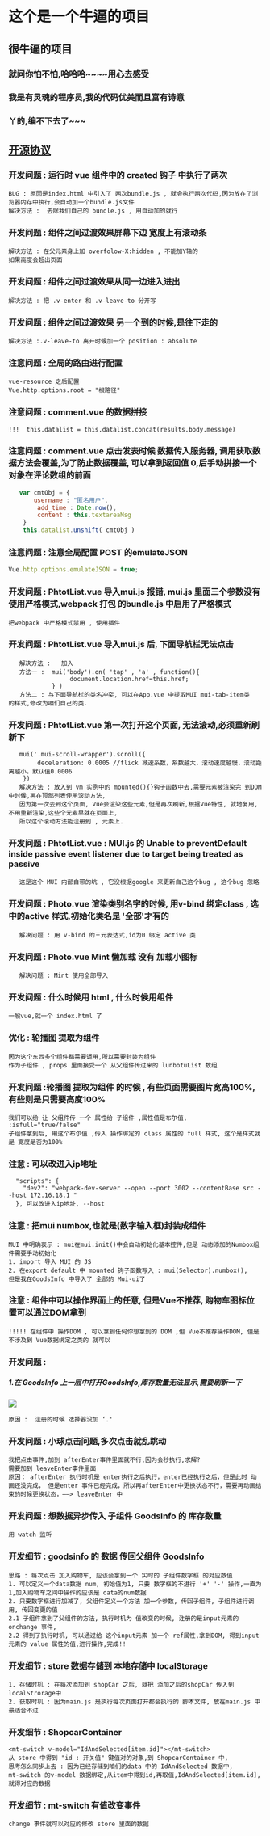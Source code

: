 # 这个是一个牛逼的项目
## 很牛逼的项目
### 就问你怕不怕,哈哈哈~~~~用心去感受
### 我是有灵魂的程序员,我的代码优美而且富有诗意
### 丫的,编不下去了~~~
## [ 开源协议 ](https://blog.csdn.net/constzl/article/details/80411788)

### 开发问题 : 运行时 vue 组件中的 created 钩子 中执行了两次
```text
BUG : 原因是index.html 中引入了 两次bundle.js , 就会执行两次代码,因为放在了浏览器内存中执行,会自动加一个bundle.js文件
解决方法 :  去除我们自己的 bundle.js , 用自动加的就行
```
### 开发问题 : 组件之间过渡效果屏幕下边 宽度上有滚动条
```text
解决方法 : 在父元素身上加 overfolow-X:hidden , 不能加Y轴的
如果高度会超出页面
```
### 开发问题 : 组件之间过渡效果从同一边进入进出
```text
解决方法 : 把 .v-enter 和 .v-leave-to 分开写
```
### 开发问题 : 组件之间过渡效果 另一个到的时候,是往下走的
```text
解决方法 :.v-leave-to 离开时候加一个 position : absolute
```
### 注意问题 : 全局的路由进行配置
```text
vue-resource 之后配置
Vue.http.options.root = "根路径"
```
### 注意问题 : comment.vue 的数据拼接
```text
!!!  this.datalist = this.datalist.concat(results.body.message)
```
### 注意问题 : comment.vue 点击发表时候 数据传入服务器, 调用获取数据方法会覆盖,为了防止数据覆盖, 可以拿到返回值 0,后手动拼接一个对象在评论数组的前面
```javascript
   var cmtObj = { 
       username : "匿名用户",
        add_time : Date.now(),
        content : this.textareaMsg
    }
    this.datalist.unshift( cmtObj )
```
### 注意问题 : 注意全局配置 POST 的emulateJSON
```javascript
Vue.http.options.emulateJSON = true;
```
### 开发问题 : PhtotList.vue 导入mui.js 报错, mui.js 里面三个参数没有使用严格模式,webpack 打包 的bundle.js 中启用了严格模式
```text
把webpack 中严格模式禁用 , 使用插件
```
### 开发问题 : PhtotList.vue 导入mui.js 后, 下面导航栏无法点击 
```text
   解决方法 :   加入
   方法一 :  mui('body').on( 'tap' , 'a' , function(){
                 document.location.href=this.href;
            } )
   方法二 : 与下面导航栏的类名冲突, 可以在App.vue 中提取MUI mui-tab-item类  的样式,修改为咱们自己的类.
```
### 开发问题 : PhtotList.vue 第一次打开这个页面, 无法滚动,必须重新刷新下
```text
   mui('.mui-scroll-wrapper').scroll({
        deceleration: 0.0005 //flick 减速系数，系数越大，滚动速度越慢，滚动距离越小，默认值0.0006
    })
   解决方法 : 放入到 vm 实例中的 mounted(){}钩子函数中去,需要元素被渲染完 到DOM中时候,再在顶部列表使用滚动方法,
   因为第一次去到这个页面, Vue会渲染这些元素,但是再次刷新,根据Vue特性, 就地复用,不用重新渲染,这些个元素早就在页面上,
   所以这个滚动方法能注册到 , 元素上.
```
### 开发问题 : PhtotList.vue : MUI.js 的 Unable to preventDefault inside passive event listener due to target being treated as passive
```text
   这是这个 MUI 内部自带的坑 , 它没根据google 来更新自己这个bug , 这个bug 忽略
```
### 开发问题 : Photo.vue 渲染类别名字的时候, 用v-bind 绑定class , 选中的active 样式,初始化类名是 '全部'才有的
```text
   解决问题 : 用 v-bind 的三元表达式,id为0 绑定 active 类
```
### 开发问题 : Photo.vue Mint 懒加载 没有 加载小图标
```text
   解决问题 : Mint 使用全部导入
```
### 开发问题 : 什么时候用 html , 什么时候用组件
```text
一般vue,就一个 index.html 了
```
### 优化 : 轮播图 提取为组件 
```text
因为这个东西多个组件都需要调用,所以需要封装为组件
作为子组件 , props 里面接受一个 从父组件传过来的 lunbotuList 数组
```
### 开发问题 :轮播图 提取为组件 的时候 , 有些页面需要图片宽高100%, 有些则是只需要高度100%
```text
我们可以给 让 父组件传 一个 属性给 子组件 ,属性值是布尔值, :isfull="true/false"
子组件拿到后, 用这个布尔值 ,传入 操作绑定的 class 属性的 full 样式, 这个是样式就是 宽度是否为100%
```
### 注意 : 可以改进入ip地址
```text
  "scripts": {
    "dev2": "webpack-dev-server --open --port 3002 --contentBase src --host 172.16.18.1 "
  }, 可以改进入ip地址, --host
```
### 注意 : 把mui numbox,也就是(数字输入框)封装成组件
```text
MUI 中明确表示 : mui在mui.init()中会自动初始化基本控件,但是 动态添加的Numbox组件需要手动初始化
1. import 导入 MUI 的 JS
2. 在export default 中 mounted 钩子函数写入 : mui(Selector).numbox(),
但是我在GoodsInfo 中导入了 全部的 Mui-ui了
```
### 注意 : 组件中可以操作界面上的任意, 但是Vue不推荐, 购物车图标位置可以通过DOM拿到
```text
!!!!! 在组件中 操作DOM , 可以拿到任何你想拿到的 DOM ,但 Vue不推荐操作DOM, 但是不涉及到 Vue数据绑定之类的 就可以
```
### 开发问题 : 
##### 1.在 GoodsInfo 上一层中打开GoodsInfo,库存数量无法显示,需要刷新一下
![](F:\06-Front-end-Job-class\myLearn\vue\vue_code\Snipa.png)

```text
原因 :  注册的时候 选择器没加 ‘.'
```
### 开发问题 : 小球点击问题,多次点击就乱跳动
```text
我把点击事件,加到 afterEnter事件里面就不行,因为会秒执行,求解?
需要加到 leaveEnter事件里面 
原因： afterEnter 执行时机是 enter执行之后执行，enter已经执行之后，但是此时 动画还没完成， 但是enter 事件已经完成，所以再afterEnter中更换状态不行，需要再动画结束的时候更换状态，——> leaveEnter 中 
```
### 开发问题 : 想数据异步传入 子组件 GoodsInfo 的 库存数量
```text
用 watch 监听 
```
### 开发细节 : goodsinfo 的 数据 传回父组件 GoodsInfo 
```text
思路 : 每次点击 加入购物车, 应该会拿到一个 实时的 子组件数字框 的对应数值
1. 可以定义一个data数据 num, 初始值为1, 只要 数字框的不进行 '+' '-' 操作,一直为 1,加入购物车之间中操作的应该是 data的num数据
2. 只要数字框进行加减了, 父组件定义一个方法 加一个参数, 传回子组件, 子组件进行调用, 传回变更的值
2.1 子组件拿到了父组件的方法, 执行时机为 值改变的时候, 注册的是input元素的 onchange 事件,
2.2 得到了执行时机, 可以通过给 这个input元素 加一个 ref属性,拿到DOM, 得到input 元素的 value 属性的值,进行操作,完成!!
```
### 开发细节 : store 数据存储到 本地存储中 localStorage
```text
1. 存储时机 : 在每次添加到 shopCar 之后, 就把 添加之后的shopCar 传入到 localStrorage中
2. 获取时机 : 因为main.js 是执行每次页面打开都会执行的 脚本文件, 放在main.js 中最适合不过
```
### 开发细节 : ShopcarContainer 
```text
<mt-switch v-model="IdAndSelected[item.id]"></mt-switch>
从 store 中得到 "id : 开关值" 键值对的对象,到 ShopcarContainer 中,
思考怎么同步上去 : 因为已经存储到咱们的data 中的 IdAndSelected 数据中, 
mt-switch 的v-model 数据绑定,从item中得到id,再取值,IdAndSelected[item.id],就得对应的数据
```
### 开发细节 : mt-switch 有值改变事件
```text
change 事件就可以对应的修改 store 里面的数据
```





